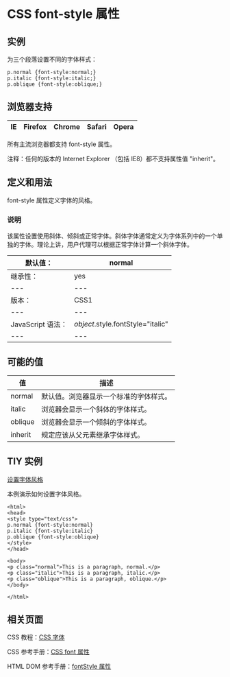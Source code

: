 # CSS font-style 属性



## 实例

为三个段落设置不同的字体样式：

```
p.normal {font-style:normal;}
p.italic {font-style:italic;}
p.oblique {font-style:oblique;}

```

## 浏览器支持

| IE | Firefox | Chrome | Safari | Opera |
| --- | --- | --- | --- | --- |

所有主流浏览器都支持 font-style 属性。

注释：任何的版本的 Internet Explorer （包括 IE8）都不支持属性值 "inherit"。

## 定义和用法

font-style 属性定义字体的风格。

### 说明

该属性设置使用斜体、倾斜或正常字体。斜体字体通常定义为字体系列中的一个单独的字体。理论上讲，用户代理可以根据正常字体计算一个斜体字体。

| 默认值： | normal |
| --- | --- |
| 继承性： | yes |
| --- | --- |
| 版本： | CSS1 |
| --- | --- |
| JavaScript 语法： | _object_.style.fontStyle="italic" |
| --- | --- |

## 可能的值

| 值 | 描述 |
| --- | --- |
| normal | 默认值。浏览器显示一个标准的字体样式。 |
| italic | 浏览器会显示一个斜体的字体样式。 |
| oblique | 浏览器会显示一个倾斜的字体样式。 |
| inherit | 规定应该从父元素继承字体样式。 |

## TIY 实例

[设置字体风格](/tiy/t.asp?f=csse_font-style)

本例演示如何设置字体风格。

```
<html>
<head>
<style type="text/css">
p.normal {font-style:normal}
p.italic {font-style:italic}
p.oblique {font-style:oblique}
</style>
</head>

<body>
<p class="normal">This is a paragraph, normal.</p>
<p class="italic">This is a paragraph, italic.</p>
<p class="oblique">This is a paragraph, oblique.</p>
</body>

</html>

```

## 相关页面

CSS 教程：[CSS 字体](/css/css_font.asp "CSS 字体")

CSS 参考手册：[CSS font 属性](/cssref/pr_font_font.asp "CSS font 属性")

HTML DOM 参考手册：[fontStyle 属性](/jsref/prop_style_fontstyle.asp "HTML DOM fontStyle 属性")




